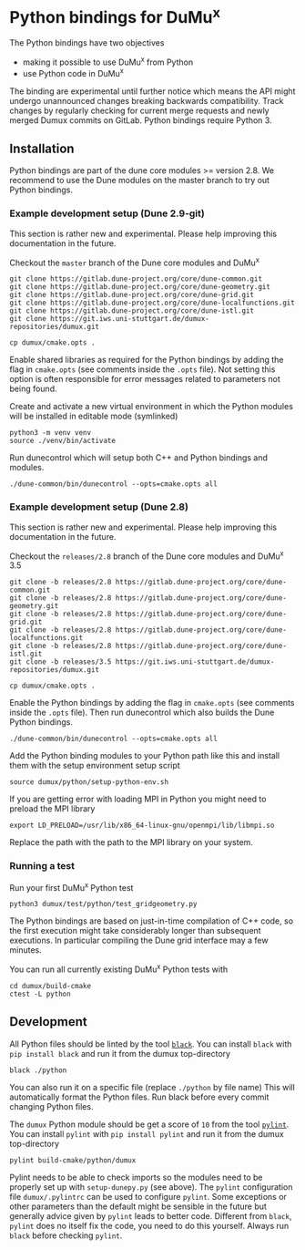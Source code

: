 # Python bindings for DuMu<sup>x</sup>

The Python bindings have two objectives
* making it possible to use DuMu<sup>x</sup> from Python
* use Python code in DuMu<sup>x</sup>

The binding are experimental until further notice which means
the API might undergo unannounced changes breaking backwards
compatibility. Track changes by regularly checking for current merge requests
and newly merged Dumux commits on GitLab. Python bindings require Python 3.

##  Installation

Python bindings are part of the dune core modules >= version 2.8.
We recommend to use the Dune modules on the master branch to try out
Python bindings.

### Example development setup (Dune 2.9-git)

This section is rather new and experimental. Please help improving
this documentation in the future.

Checkout the `master` branch of the Dune core modules and DuMu<sup>x</sup>

```
git clone https://gitlab.dune-project.org/core/dune-common.git
git clone https://gitlab.dune-project.org/core/dune-geometry.git
git clone https://gitlab.dune-project.org/core/dune-grid.git
git clone https://gitlab.dune-project.org/core/dune-localfunctions.git
git clone https://gitlab.dune-project.org/core/dune-istl.git
git clone https://git.iws.uni-stuttgart.de/dumux-repositories/dumux.git

cp dumux/cmake.opts .
```

Enable shared libraries as required for the Python bindings by adding the flag in `cmake.opts` (see
comments inside the `.opts` file). Not setting this option is often responsible for error messages
related to parameters not being found.

Create and activate a new virtual environment in which the
Python modules will be installed in editable mode (symlinked)

```
python3 -m venv venv
source ./venv/bin/activate
```

Run dunecontrol which will setup both C++ and Python bindings and modules.

```
./dune-common/bin/dunecontrol --opts=cmake.opts all
```


### Example development setup (Dune 2.8)

This section is rather new and experimental. Please help improving
this documentation in the future.

Checkout the `releases/2.8` branch of the Dune core modules and DuMu<sup>x</sup> 3.5

```
git clone -b releases/2.8 https://gitlab.dune-project.org/core/dune-common.git
git clone -b releases/2.8 https://gitlab.dune-project.org/core/dune-geometry.git
git clone -b releases/2.8 https://gitlab.dune-project.org/core/dune-grid.git
git clone -b releases/2.8 https://gitlab.dune-project.org/core/dune-localfunctions.git
git clone -b releases/2.8 https://gitlab.dune-project.org/core/dune-istl.git
git clone -b releases/3.5 https://git.iws.uni-stuttgart.de/dumux-repositories/dumux.git

cp dumux/cmake.opts .
```

Enable the Python bindings by adding the flag in `cmake.opts` (see comments inside the `.opts` file).
Then run dunecontrol which also builds the Dune Python bindings.

```
./dune-common/bin/dunecontrol --opts=cmake.opts all
```

Add the Python binding modules to your Python path like this and install them with
the setup environment setup script

```
source dumux/python/setup-python-env.sh
```

If you are getting error with loading MPI in Python you might need to preload the MPI library

```
export LD_PRELOAD=/usr/lib/x86_64-linux-gnu/openmpi/lib/libmpi.so
```

Replace the path with the path to the MPI library on your system.


### Running a test

Run your first DuMu<sup>x</sup> Python test

```
python3 dumux/test/python/test_gridgeometry.py
```

The Python bindings are based on just-in-time compilation of C++ code,
so the first execution might take considerably longer than subsequent executions.
In particular compiling the Dune grid interface may a few minutes.

You can run all currently existing DuMu<sup>x</sup> Python tests with
```
cd dumux/build-cmake
ctest -L python
```

##  Development

All Python files should be linted by the tool [`black`](https://pypi.org/project/black/).
You can install `black` with `pip install black` and run it from the dumux top-directory

```
black ./python
```

You can also run it on a specific file (replace `./python` by file name)
This will automatically format the Python files. Run black before every commit changing Python files.

The `dumux` Python module should be get a score of `10` from
the tool [`pylint`](https://pypi.org/project/pylint/).
You can install `pylint` with `pip install pylint` and run it from the dumux top-directory

```
pylint build-cmake/python/dumux
```

Pylint needs to be able to check imports so the modules need to be properly set up
with `setup-dunepy.py` (see above). The `pylint` configuration file `dumux/.pylintrc` can
be used to configure `pylint`. Some exceptions or other parameters than the default
might be sensible in the future but generally advice given by `pylint` leads to better code.
Different from `black`, `pylint` does no itself fix the code, you need to do this yourself.
Always run `black` before checking `pylint`.
